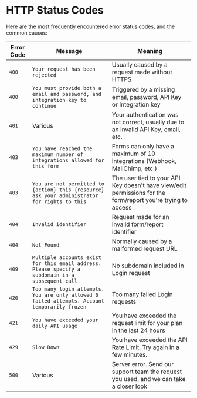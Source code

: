 # HTTP Status Codes

Here are the most frequently encountered error status codes, and the common causes:

Error Code | Message | Meaning
---------- | ------- | ------
`400` | `Your request has been rejected`                                              | Usually caused by a request made without HTTPS
`400` | `You must provide both a email and password, and integration key to continue` | Triggered by a missing email, password, API Key or Integration key
`401` | Various                                                             | Your authentication was not correct, usually due to an invalid API Key, email, etc.
`403` | `You have reached the maximum number of integrations allowed for this form`   | Forms can only have a maximum of 10 integrations (Webhook, MailChimp, etc.)
`403` | `You are not permitted to {action} this {resource} ask your administrator for rights to this` | The user tied to your API Key doesn't have view/edit permissions for the form/report you're trying to access
`404` | `Invalid identifier`                                                          | Request made for an invalid form/report identifier
`404` | `Not Found`                                                                   | Normally caused by a malformed request URL
`409` | `Multiple accounts exist for this email address. Please specify a subdomain in a subsequent call`      | No subdomain included in Login request
`420` | `Too many login attempts. You are only allowed 6 failed attempts. Account temporarily frozen`          | Too many failed Login requests
`421` | `You have exceeded your daily API usage`                             | You have exceeded the request limit for your plan in the last 24 hours
`429` | `Slow Down`                                                          | You have exceeded the API Rate Limit. Try again in a few minutes.
`500` | Various                                                           | Server error. Send our support team the request you used, and we can take a closer look